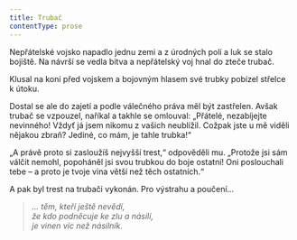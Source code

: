 ```yaml
---
title: Trubač
contentType: prose
---
```


<section>

Nepřátelské vojsko napadlo jednu zemi a z úrodných polí a luk se stalo bojiště. Na návrší se vedla bitva a nepřátelský voj hnal do zteče trubač.

Klusal na koni před vojskem a bojovným hlasem své trubky pobízel střelce k útoku.

Dostal se ale do zajetí a podle válečného práva měl být zastřelen. Avšak trubač se vzpouzel, naříkal a takhle se omlouval: „Přátelé, nezabíjejte nevinného! Vždyť já jsem nikomu z vašich neublížil. Cožpak jste u mě viděli nějakou zbraň? Jediné, co mám, je tahle trubka!“

„A právě proto si zasloužíš nejvyšší trest,“ odpověděli mu. „Pro­tože jsi sám válčit nemohl, popoháněl jsi svou trubkou do boje ostatní! Oni poslouchali tebe – a proto je tvoje vina větší než těch ostatních.“

A pak byl trest na trubači vykonán. Pro výstrahu a poučení…

</section>

<section>

> _… těm, kteří ještě nevědí,  
> že kdo podněcuje ke zlu a násilí,  
> je vinen víc než násilník._

</section>
